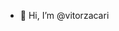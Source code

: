 - 👋 Hi, I’m @vitorzacari


<!---
vitorzacari/vitorzacari is a ✨ special ✨ repository because its `README.md` (this file) appears on your GitHub profile.
You can click the Preview link to take a look at your changes.
--->
